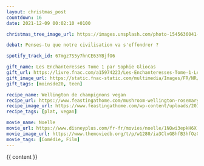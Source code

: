 ```yaml
---
layout: christmas_post
countdown: 16
date: 2021-12-09 00:02:10 +0100

christmas_tree_image_url: https://images.unsplash.com/photo-1545636041-8a1e838173ba?crop=entropy&cs=tinysrgb&fit=max&fm=jpg&ixid=MnwyNzc3MTF8MHwxfHNlYXJjaHwyNjZ8fGNocmlzdG1hcyUyMHRyZWV8ZW58MHwxfHx8MTYzOTAzNjc4Ng&ixlib=rb-1.2.1&q=80&w=1080

debat: Penses-tu que notre civilisation va s'effondrer ?

spotify_track_id: 67mgz7S5y7hnCE63YBjfO6

gift_name: Les Enchanteresses Tome 1 par Sophie Gliocas
gift_url: https://livre.fnac.com/a15974223/Les-Enchanteresses-Tome-1-Les-Enchanteresses-Le-grimoire-vole-Sophie-Gliocas
gift_image_url: https://static.fnac-static.com/multimedia/Images/FR/NR/1e/4f/ce/13520670/1507-1/tsp20210824071550/Les-Enchanterees-et-le-grimoire-vole.jpg
gift_tags: [moinsde20, teen]

recipe_name: Wellington de champignons vegan
recipe_url: https://www.feastingathome.com/mushroom-wellington-rosemary-pecans/
recipe_image_url: https://www.feastingathome.com/wp-content/uploads/2017/11/vegan-mushroom-wellington-108-2.jpg
recipe_tags: [plat, vegan]

movie_name: Noelle
movie_url: https://www.disneyplus.com/fr-fr/movies/noelle/1NOwi3epkH6X
movie_image_url: https://www.themoviedb.org/t/p/w1280/ia3ClvGBhfB3hfOzGsAdHTflj6B.jpg
movie_tags: [Comédie, Film]
---
```


{{ content }}

